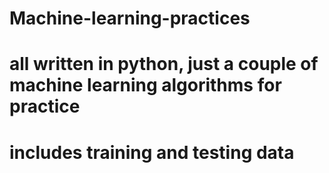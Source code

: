 # Machine-learning-practices

# all written in python, just a couple of machine learning algorithms for practice

# includes training and testing data
